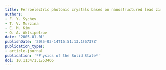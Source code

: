 ```yaml
---
title: Ferroelectric photonic crystals based on nanostructured lead zirconate titanate
authors:
- F. Y. Sychev
- T. V. Murzina
- E. M. Kim
- O. A. Aktsipetrov
date: '2005-01-01'
publishDate: '2025-03-14T15:51:13.126737Z'
publication_types:
- article-journal
publication: '*Physics of the Solid State*'
doi: 10.1134/1.1853466
---
```

